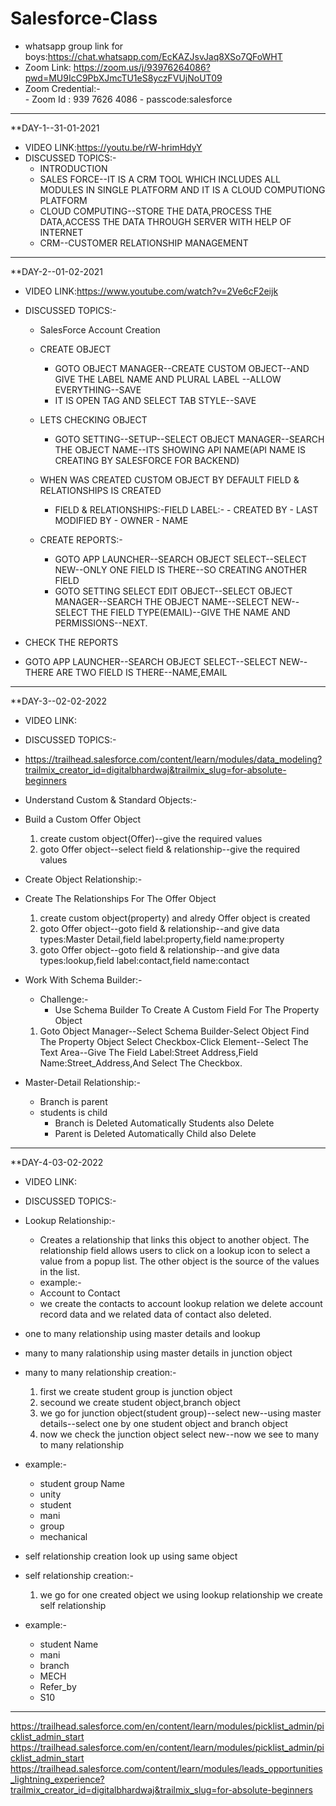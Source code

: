 # Salesforce-Class
- whatsapp group link for boys:https://chat.whatsapp.com/EcKAZJsvJaq8XSo7QFoWHT
- Zoom Link: https://zoom.us/j/93976264086?pwd=MU9IcC9PbXJmcTU1eS8yczFVUjNoUT09 
- Zoom Credential:-  
                   - Zoom Id : 939 7626 4086 
                   - passcode:salesforce

-------------------------------------------------------------------
**DAY-1--31-01-2021
- VIDEO LINK:https://youtu.be/rW-hrimHdyY
- DISCUSSED TOPICS:-
  - INTRODUCTION
  - SALES FORCE--IT IS A CRM TOOL WHICH INCLUDES ALL MODULES IN SINGLE PLATFORM AND IT IS A CLOUD COMPUTIONG PLATFORM
  - CLOUD COMPUTING--STORE THE DATA,PROCESS THE DATA,ACCESS THE DATA THROUGH SERVER WITH HELP OF INTERNET
  - CRM--CUSTOMER RELATIONSHIP MANAGEMENT

-----------------------------------------------------------------------
**DAY-2--01-02-2021
- VIDEO LINK:https://www.youtube.com/watch?v=2Ve6cF2eijk
- DISCUSSED TOPICS:-
  - SalesForce Account Creation
  - CREATE OBJECT

    - GOTO OBJECT MANAGER--CREATE CUSTOM OBJECT--AND GIVE THE LABEL NAME AND PLURAL LABEL --ALLOW EVERYTHING--SAVE
    - IT IS OPEN TAG AND SELECT TAB STYLE--SAVE

  - LETS CHECKING OBJECT

    - GOTO SETTING--SETUP--SELECT OBJECT MANAGER--SEARCH THE OBJECT NAME--ITS SHOWING API NAME(API NAME IS CREATING BY SALESFORCE FOR BACKEND)

  - WHEN WAS CREATED CUSTOM OBJECT BY DEFAULT FIELD & RELATIONSHIPS IS CREATED
    - FIELD & RELATIONSHIPS:-FIELD LABEL:-
                                        - CREATED BY 
                                        - LAST MODIFIED BY
                                        - OWNER
                                        - NAME
   - CREATE REPORTS:-

     - GOTO APP LAUNCHER--SEARCH OBJECT SELECT--SELECT NEW--ONLY ONE FIELD IS THERE--SO CREATING ANOTHER FIELD
     - GOTO SETTING SELECT EDIT OBJECT--SELECT OBJECT MANAGER--SEARCH THE OBJECT NAME--SELECT NEW--SELECT THE FIELD TYPE(EMAIL)--GIVE THE NAME AND PERMISSIONS--NEXT.
       
- CHECK THE REPORTS
- GOTO APP LAUNCHER--SEARCH OBJECT SELECT--SELECT NEW--THERE ARE TWO FIELD IS THERE--NAME,EMAIL

-------------------------------------------------------------------------------------------------------------
**DAY-3--02-02-2022
- VIDEO LINK:
- DISCUSSED TOPICS:-
- https://trailhead.salesforce.com/content/learn/modules/data_modeling?trailmix_creator_id=digitalbhardwaj&trailmix_slug=for-absolute-beginners

- Understand Custom & Standard Objects:-
 - Build a Custom Offer Object
   1. create custom object(Offer)--give the required values
   2. goto Offer object--select field & relationship--give the required values

- Create Object Relationship:-
 - Create The Relationships For The Offer Object
   1. create custom object(property) and alredy Offer object is created
   2. goto Offer object--goto field & relationship--and give data types:Master Detail,field label:property,field name:property
   3. goto Offer object--goto field & relationship--and give data types:lookup,field label:contact,field name:contact
           
- Work With Schema Builder:-
  - Challenge:-
    - Use Schema Builder To Create A Custom Field For The Property Object
   1. Goto Object Manager--Select Schema Builder-Select Object Find The Property Object Select Checkbox-Click Element--Select The Text Area--Give The Field Label:Street Address,Field Name:Street_Address,And Select The Checkbox.

- Master-Detail Relationship:-
  - Branch is parent
  - students is child
    - Branch is Deleted Automatically Students also Delete
    - Parent is Deleted Automatically Child also Delete

---------------------------------------------------------------------------------------------------------------
**DAY-4-03-02-2022
- VIDEO LINK:
- DISCUSSED TOPICS:-
- Lookup Relationship:-
  - Creates a relationship that links this object to another object. The relationship field allows users to click on a lookup icon to select a value from a popup list. The other object is the source of the values in the list.
  - example:-
  - Account to Contact 
  - we create the contacts to account lookup relation we delete account record data and we related data of contact also deleted.
- one to many relationship using master details and lookup
- many to many ralationship using master details in junction object
- many to many relationship creation:-
  1. first we create student group is junction object
  2. secound we create student object,branch object
  3. we go for junction object(student group)--select new--using master details--select one by one student object and branch object
  4. now we check the junction object select new--now we see to many to many relationship
- example:-
  - student group Name
  - unity
  - student
  - mani
  - group
  - mechanical

- self relationship creation look up using same object
- self relationship creation:-
  1. we go for one created object we using lookup relationship we create self relationship
- example:-
  - student Name
  - mani
  - branch
  - MECH
  - Refer_by
  - S10

---------------------------------------------------
https://trailhead.salesforce.com/en/content/learn/modules/picklist_admin/picklist_admin_start
https://trailhead.salesforce.com/en/content/learn/modules/picklist_admin/picklist_admin_start
https://trailhead.salesforce.com/content/learn/modules/leads_opportunities_lightning_experience?trailmix_creator_id=digitalbhardwaj&trailmix_slug=for-absolute-beginners

